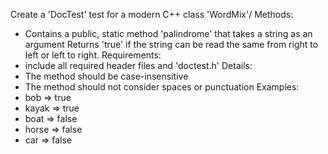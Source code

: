 Create a 'DocTest' test  for a modern C++ class 'WordMix'/
Methods:
- Contains a public, static method 'palindrome' that takes a string as an argument
Returns
 'true' if the string can be read the same from right to left or left to right.
Requirements:
- include all required header files and 'doctest.h'
Details:
- The method should be case-insensitive
- The method should not consider spaces or punctuation
Examples:
- bob => true
- kayak => true 
- boat => false
- horse => false
- car => false